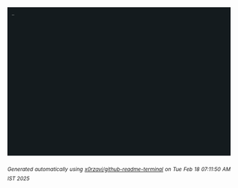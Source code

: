 <div align="justify">
<picture>
    <source media="(prefers-color-scheme: dark)" srcset="./output.gif">
    <source media="(prefers-color-scheme: light)" srcset="./output.gif">
    <img alt="GIFOS" src="output.gif">
</picture>

<sub><i>Generated automatically using [x0rzavi/github-readme-terminal](https://github.com/x0rzavi/github-readme-terminal) on Tue Feb 18 07:11:50 AM IST 2025</i></sub>

<!-- <details>
<summary>More details</summary>

</details> -->
</div>

<!-- Image deletion URL: NONE -->